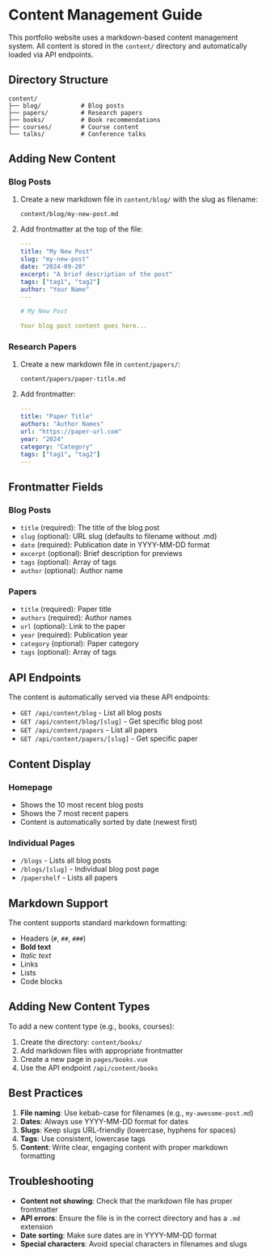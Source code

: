 # Content Management Guide

This portfolio website uses a markdown-based content management system. All content is stored in the `content/` directory and automatically loaded via API endpoints.

## Directory Structure

```
content/
├── blog/           # Blog posts
├── papers/         # Research papers
├── books/          # Book recommendations
├── courses/        # Course content
└── talks/          # Conference talks
```

## Adding New Content

### Blog Posts

1. Create a new markdown file in `content/blog/` with the slug as filename:
   ```
   content/blog/my-new-post.md
   ```

2. Add frontmatter at the top of the file:
   ```yaml
   ---
   title: "My New Post"
   slug: "my-new-post"
   date: "2024-09-28"
   excerpt: "A brief description of the post"
   tags: ["tag1", "tag2"]
   author: "Your Name"
   ---
   
   # My New Post
   
   Your blog post content goes here...
   ```

### Research Papers

1. Create a new markdown file in `content/papers/`:
   ```
   content/papers/paper-title.md
   ```

2. Add frontmatter:
   ```yaml
   ---
   title: "Paper Title"
   authors: "Author Names"
   url: "https://paper-url.com"
   year: "2024"
   category: "Category"
   tags: ["tag1", "tag2"]
   ---
   ```

## Frontmatter Fields

### Blog Posts
- `title` (required): The title of the blog post
- `slug` (optional): URL slug (defaults to filename without .md)
- `date` (required): Publication date in YYYY-MM-DD format
- `excerpt` (optional): Brief description for previews
- `tags` (optional): Array of tags
- `author` (optional): Author name

### Papers
- `title` (required): Paper title
- `authors` (required): Author names
- `url` (optional): Link to the paper
- `year` (required): Publication year
- `category` (optional): Paper category
- `tags` (optional): Array of tags

## API Endpoints

The content is automatically served via these API endpoints:

- `GET /api/content/blog` - List all blog posts
- `GET /api/content/blog/[slug]` - Get specific blog post
- `GET /api/content/papers` - List all papers
- `GET /api/content/papers/[slug]` - Get specific paper

## Content Display

### Homepage
- Shows the 10 most recent blog posts
- Shows the 7 most recent papers
- Content is automatically sorted by date (newest first)

### Individual Pages
- `/blogs` - Lists all blog posts
- `/blogs/[slug]` - Individual blog post page
- `/papershelf` - Lists all papers

## Markdown Support

The content supports standard markdown formatting:

- Headers (`#`, `##`, `###`)
- **Bold text**
- *Italic text*
- Links
- Lists
- Code blocks

## Adding New Content Types

To add a new content type (e.g., books, courses):

1. Create the directory: `content/books/`
2. Add markdown files with appropriate frontmatter
3. Create a new page in `pages/books.vue`
4. Use the API endpoint `/api/content/books`

## Best Practices

1. **File naming**: Use kebab-case for filenames (e.g., `my-awesome-post.md`)
2. **Dates**: Always use YYYY-MM-DD format for dates
3. **Slugs**: Keep slugs URL-friendly (lowercase, hyphens for spaces)
4. **Tags**: Use consistent, lowercase tags
5. **Content**: Write clear, engaging content with proper markdown formatting

## Troubleshooting

- **Content not showing**: Check that the markdown file has proper frontmatter
- **API errors**: Ensure the file is in the correct directory and has a `.md` extension
- **Date sorting**: Make sure dates are in YYYY-MM-DD format
- **Special characters**: Avoid special characters in filenames and slugs
